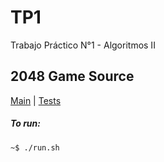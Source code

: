 TP1
===

Trabajo Práctico N°1 - Algoritmos II  
  
## 2048 Game Source

[Main](https://github.com/Grateds/TP2/tree/master/src/main/java/com/Grateds/game) | [Tests](https://github.com/Grateds/TP1/tree/master/src/test/java/com/Grateds/game)

##### To run:

	~$ ./run.sh
